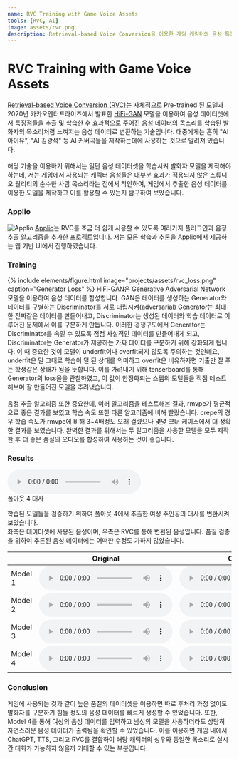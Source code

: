 ```yaml
---
name: RVC Training with Game Voice Assets
tools: [RVC, AI]
image: assets/rvc.png
description: Retrieval-based Voice Conversion을 이용한 게임 캐릭터의 음성 특징 학습과 변환
---
```


# RVC Training with Game Voice Assets

[Retrieval-based Voice Conversion (RVC)](https://github.com/RVC-Project/Retrieval-based-Voice-Conversion-WebUI)는 자체적으로 Pre-trained 된 모델과 2020년 카카오엔터프라이즈에서 발표한 [HiFi-GAN](https://arxiv.org/pdf/2010.05646) 모델을 이용하여 음성 데이터셋에서 특징점들을 추출 및 학습한 후 효과적으로 주어진 음성 데이터의 목소리를 학습된 발화자의 목소리처럼 느껴지는 음성 데이터로 변환하는 기술입니다. 대중에게는 흔히 "AI 아이유", "AI 김광석" 등 AI 커버곡들을 제작하는데에 사용하는 것으로 알려져 있습니다.<br>
<br>
해당 기술을 이용하기 위해서는 일단 음성 데이터셋을 학습시켜 발화자 모델을 제작해야 하는데, 저는 게임에서 사용되는 캐릭터 음성들은 대부분 효과가 적용되지 않은 스튜디오 퀄리티의 순수한 사람 목소리라는 점에서 착안하여, 게임에서 추출한 음성 데이터를 이용한 모델을 제작하고 이를 활용할 수 있는지 탐구하여 보았습니다.<br>

### Applio
![Applio](assets/rvc_applio.png)
[Applio](https://applio.org/)는 RVC를 조금 더 쉽게 사용할 수 있도록 여러가지 플러그인과 음정 추출 알고리즘을 추가한 프로젝트입니다. 저는 모든 학습과 추론을 Applio에서 제공하는 웹 기반 UI에서 진행하였습니다.

### Training
{% include elements/figure.html image="projects/assets/rvc_loss.png" caption="Generator Loss" %}
HiFi-GAN은 Generative Adversarial Network 모델을 이용하여 음성 데이터를 합성합니다. GAN은 데이터를 생성하는 Generator와 데이터를 구별하는 Discriminator를 서로 대립시켜(adversarial) Generator는 최대한 진짜같은 데이터를 만들어내고, Discriminator는 생성된 데이터와 학습 데이터로 이루어진 문제에서 이를 구분하게 만듭니다. 이러한 경쟁구도에서 Generator는 Discriminator를 속일 수 있도록 점점 사실적인 데이터를 만들어내게 되고, Discriminator는 Generator가 제공하는 가짜 데이터를 구분하기 위해 강화되게 됩니다. 이 때 중요한 것이 모델이 underfit이나 overfit되지 않도록 주의하는 것인데요, underfit은 말 그대로 학습이 덜 된 상태를 의미하고 overfit은 비유하자면 기출만 잘 푸는 학생같은 상태가 됨을 뜻합니다. 이를 가려내기 위해 tenserboard를 통해 Generator의 loss율을 관찰하였고, 이 값이 안정화되는 스텝의 모델들을 직접 테스트해보며 잘 만들어진 모델을 추려냈습니다.<br>
<br>
음정 추출 알고리즘 또한 중요한데, 여러 알고리즘을 테스트해본 결과, rmvpe가 평균적으로 좋은 결과를 보였고 학습 속도 또한 다른 알고리즘에 비해 빨랐습니다. crepe의 경우 학습 속도가 rmvpe에 비해 3~4배정도 오래 걸렸으나 몇몇 코너 케이스에서 더 정확한 결과를 보였습니다. 완벽한 결과를 위해서는 두 알고리즘을 사용한 모델을 모두 제작한 후 더 좋은 품질의 오디오를 합성하여 사용하는 것이 좋습니다.

### Results
<p class="text-center">
    <audio src="assets/rvc_fo4_original.wav" controls preload></audio><br>
    폴아웃 4 대사
</p>
학습된 모델들을 검증하기 위하여 폴아웃 4에서 추출한 여성 주인공의 대사를 변환시켜보았습니다.<br>
좌측은 데이터셋에 사용된 음성이며, 우측은 RVC를 통해 변환된 음성입니다. 품질 검증을 위하여 추론된 음성 데이터에는 어떠한 수정도 가하지 않았습니다.<br>

| |Original      | Converted
|-------|--------|---------|
Model 1    | <audio src="assets/rvc_model1_original.wav" controls preload></audio> | <audio src="assets/rvc_model1_converted.wav" controls preload></audio>
Model 2    | <audio src="assets/rvc_model2_original.wav" controls preload></audio> | <audio src="assets/rvc_model2_converted.wav" controls preload></audio>
Model 3     | <audio src="assets/rvc_model3_original.flac" controls preload></audio> | <audio src="assets/rvc_model3_converted.wav" controls preload></audio>
Model 4     | <audio src="assets/rvc_model4_original.flac" controls preload></audio> | <audio src="assets/rvc_model4_converted.wav" controls preload></audio>

### Conclusion
게임에 사용되는 것과 같이 높은 품질의 데이터셋을 이용하면 따로 후처리 과정 없이도 발화자를 구분하기 힘들 정도의 음성 데이터를 빠르게 생성할 수 있었습니다. 또한, Model 4를 통해 여성의 음성 데이터를 입력하고 남성의 모델을 사용하더라도 상당히 자연스러운 음성 데이터가 출력됨을 확인할 수 있었습니다. 이를 이용하면 게임 내에서 ChatGPT, TTS, 그리고 RVC를 결합하여 해당 캐릭터의 성우와 동일한 목소리로 실시간 대화가 가능하지 않을까 기대할 수 있는 부분입니다.